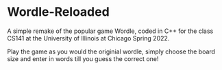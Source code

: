 # Wordle-Reloaded
A simple remake of the popular game Wordle, coded in C++ for the class CS141 at the University of Illinois at Chicago Spring 2022.

Play the game as you would the originial wordle, simply choose the board size and enter in words till you guess the correct one!
